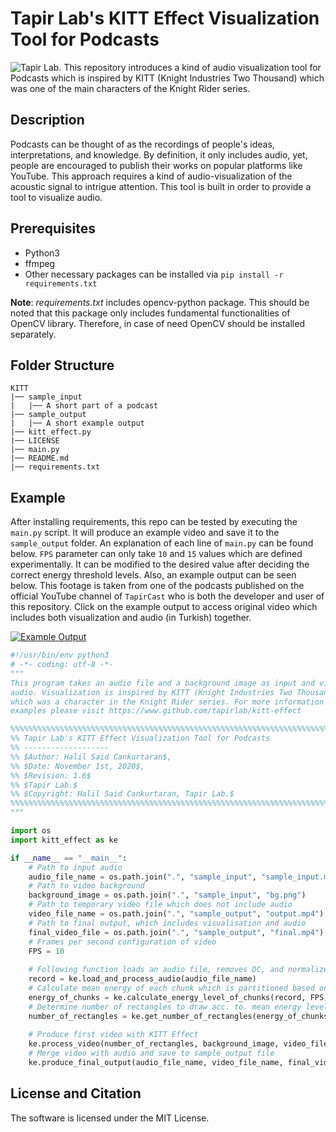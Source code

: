 # Tapir Lab's KITT Effect Visualization Tool for Podcasts
![Tapir Lab.](http://tapirlab.com/wp-content/uploads/2020/10/tapir_logo.png)
This repository introduces a kind of audio visualization tool for Podcasts which is inspired by KITT (Knight Industries Two Thousand) which was one of the main characters of the Knight Rider series.
## Description
Podcasts can be thought of as the recordings of people's ideas, interpretations, and knowledge. By definition, it only includes audio, yet, people are encouraged to publish their works on popular platforms like YouTube. This approach requires a kind of audio-visualization of the acoustic signal to intrigue attention. This tool is built in order to provide a tool to visualize audio. 

## Prerequisites

* Python3
* ffmpeg
* Other necessary packages can be installed via `pip install -r requirements.txt`

**Note**: _requirements.txt_ includes opencv-python package. This should be noted that this package only includes fundamental functionalities of OpenCV library. Therefore, in case of need OpenCV should be installed separately.

## Folder Structure

```
KITT
|── sample_input
|   |── A short part of a podcast
|── sample_output
|   |── A short example output
|── kitt_effect.py
|── LICENSE
|── main.py
|── README.md
|── requirements.txt
```
## Example 
After installing requirements, this repo can be tested by executing the `main.py` script. It will produce an example video and save it to the `sample_output` folder. An explanation of each line of `main.py` can be found below. `FPS` parameter can only take `10` and `15` values which are defined experimentally. It can be modified to the desired value after deciding the correct energy threshold levels. Also, an example output can be seen below. This footage is taken from one of the podcasts published on the official YouTube channel of `TapirCast` who is both the developer and user of this repository. Click on the example output to access original video which includes both visualization and audio (in Turkish) together. 

[![Example Output](./sample_output/sample_output.gif)](https://youtu.be/OskxX_T42_I)



```python
#!/usr/bin/env python3
# -*- coding: utf-8 -*-
"""
This program takes an audio file and a background image as input and visualizes
audio. Visualization is inspired by KITT (Knight Industries Two Thousand) Car
which was a character in the Knight Rider series. For more information and
examples please visit https://www.github.com/tapirlab/kitt-effect

%%%%%%%%%%%%%%%%%%%%%%%%%%%%%%%%%%%%%%%%%%%%%%%%%%%%%%%%%%%%%%%%%%%%%%%%%%%%%%%
%% Tapir Lab's KITT Effect Visualization Tool for Podcasts
%% -------------------
%% $Author: Halil Said Cankurtaran$,
%% $Date: November 1st, 2020$,
%% $Revision: 1.6$
%% $Tapir Lab.$
%% $Copyright: Halil Said Cankurtaran, Tapir Lab.$
%%%%%%%%%%%%%%%%%%%%%%%%%%%%%%%%%%%%%%%%%%%%%%%%%%%%%%%%%%%%%%%%%%%%%%%%%%%%%%%
"""

import os
import kitt_effect as ke

if __name__ == "__main__":
    # Path to input audio
    audio_file_name = os.path.join(".", "sample_input", "sample_input.mp3")
    # Path to video background
    background_image = os.path.join(".", "sample_input", "bg.png")
    # Path to temporary video file which does not include audio
    video_file_name = os.path.join(".", "sample_output", "output.mp4")
    # Path to final output, which includes visualisation and audio
    final_video_file = os.path.join(".", "sample_output", "final.mp4")
    # Frames per second configuration of video
    FPS = 10
    
    # Following function loads an audio file, removes DC, and normalizes it.
    record = ke.load_and_process_audio(audio_file_name)
    # Calculate mean energy of each chunk which is partitioned based on FPS
    energy_of_chunks = ke.calculate_energy_level_of_chunks(record, FPS)
    # Determine number of rectangles to draw acc. to. mean energy level of chunk
    number_of_rectangles = ke.get_number_of_rectangles(energy_of_chunks, FPS)
    
    # Produce first video with KITT Effect
    ke.process_video(number_of_rectangles, background_image, video_file_name, FPS)
    # Merge video with audio and save to sample_output file
    ke.produce_final_output(audio_file_name, video_file_name, final_video_file)
```
## License and Citation

The software is licensed under the MIT License.

